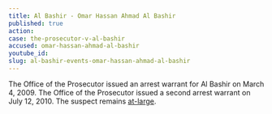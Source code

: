 ```yaml
---
title: Al Bashir - Omar Hassan Ahmad Al Bashir
published: true
action:
case: the-prosecutor-v-al-bashir
accused: omar-hassan-ahmad-al-bashir
youtube_id:
slug: al-bashir-events-omar-hassan-ahmad-al-bashir
---
```



The Office of the Prosecutor issued an arrest warrant for Al Bashir on March 4, 2009. The Office of the Prosecutor issued a second arrest warrant on July 12, 2010. The suspect remains [at-large](http://www.theguardian.com/world/2015/apr/27/sudan-bashir-elected-majority-vote).
